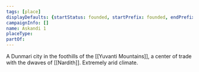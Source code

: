 ```yaml
---
tags: [place]
displayDefaults: {startStatus: founded, startPrefix: founded, endPrefix: destroyed, endStatus: destroyed}
campaignInfo: []
name: Askandi 1
placeType:
partOf:
---
```


A Dunmari city in the foothills of the [[Yuvanti Mountains]], a center of trade with the dwaves of [[Nardith]]. Extremely arid climate.